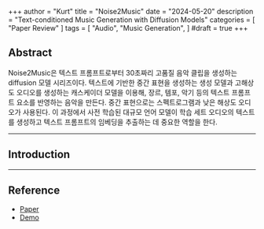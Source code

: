 +++
author = "Kurt"
title = "Noise2Music"
date = "2024-05-20"
description = "Text-conditioned Music Generation with Diffusion Models"
categories = [
    "Paper Review"
]
tags = [
    "Audio",
    "Music Generation",
]
#draft = true
+++

## Abstract

Noise2Music은 텍스트 프롬프트로부터 30초짜리 고품질 음악 클립을 생성하는 diffusion 모델 시리즈이다. 텍스트에 기반한 중간 표현을 생성하는 생성 모델과 고해상도 오디오를 생성하는 캐스케이더 모델을 이용해, 장르, 템포, 악기 등의 텍스트 프롬프트 요소를 반영하는 음악을 만든다. 중간 표현으로는 스펙트로그램과 낮은 해상도 오디오가 사용된다. 이 과정에서 사전 학습된 대규모 언어 모델이 학습 세트 오디오의 텍스트를 생성하고 텍스트 프롬프트의 임베딩을 추출하는 데 중요한 역할을 한다.

---

## Introduction


---

## Reference

* [Paper](https://arxiv.org/pdf/2302.03917)
* [Demo](https://google-research.github.io/noise2music/)
